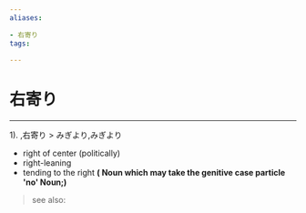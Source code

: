 ```yaml
---
aliases:
    
- 右寄り
tags:
    
---
```


# 右寄り
---
1).
,右寄り > みぎより,みぎより

- right of center (politically)
- right-leaning
- tending to the right
**( Noun which may take the genitive case particle 'no' Noun;)**
> see also: 
            